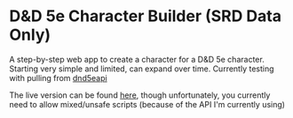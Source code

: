 # D&amp;D 5e Character Builder (SRD Data Only)

A step-by-step web app to create a character for a D&D 5e character. Starting very simple and limited, can expand over time.
Currently testing with pulling from [dnd5eapi](http://www.dnd5eapi.co/)

The live version can be found [here](https://fathomless-bastion-99529.herokuapp.com/), though unfortunately, you currently need to allow mixed/unsafe scripts (because of the API I'm currently using)
